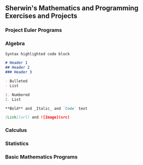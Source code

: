 ## Sherwin's Mathematics and Programming Exercises and Projects

### Project Euler Programs

### Algebra

```markdown
Syntax highlighted code block

# Header 1
## Header 2
### Header 3

- Bulleted
- List

1. Numbered
2. List

**Bold** and _Italic_ and `Code` text

[Link](url) and ![Image](src)
```

### Calculus

### Statistics

### Basic Mathematics Programs 

